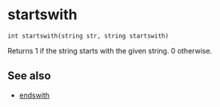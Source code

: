 # startswith

`int startswith(string str, string startswith)`

Returns 1 if the string starts with the given string. 0 otherwise.

## See also

- [endswith](endswith.html)
